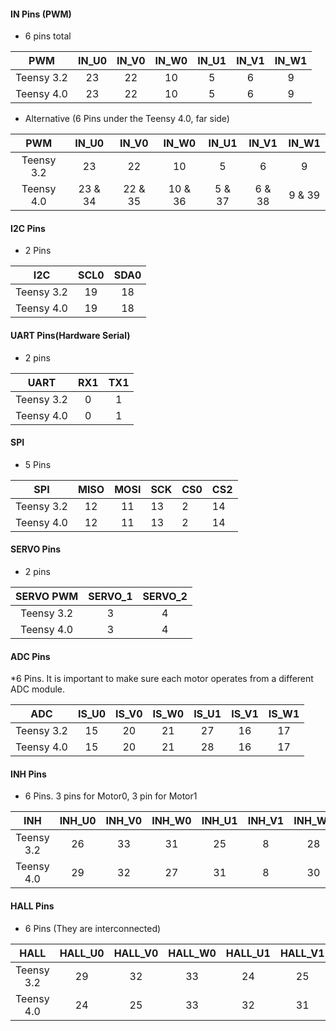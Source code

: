 #### IN Pins (PWM)
* 6 pins total

| PWM     | IN_U0 | IN_V0 | IN_W0 | IN_U1 | IN_V1 | IN_W1 |
|:----------:|:-----:|:-----:|:-----:|:-----:|:-----:|:-----:|
| Teensy 3.2 |   23  |   22  |   10  |   5   |   6   |   9   |
| Teensy 4.0 |   23  |   22  |   10  |   5   |   6   |   9   |

* Alternative (6 Pins under the Teensy 4.0, far side)

| PWM     | IN_U0 | IN_V0 | IN_W0 | IN_U1 | IN_V1 | IN_W1 |
|:----------:|:-----:|:-----:|:-----:|:-----:|:-----:|:-----:|
| Teensy 3.2 |   23  |   22  |   10  |   5   |   6   |   9   |
| Teensy 4.0 |  23 & 34  |  22 & 35  |  10 & 36  |   5 & 37   |   6 & 38   |  9 & 39  |

#### I2C Pins
* 2 Pins

|     I2C    | SCL0 | SDA0 |
|:----------:|:----:|:----:|
| Teensy 3.2 |  19  |  18  |
| Teensy 4.0 |  19  |  18  |


#### UART Pins(Hardware Serial)
* 2 pins

|    UART    | RX1 | TX1 |
|:----------:|:---:|:---:|
| Teensy 3.2 |  0  |  1  |
| Teensy 4.0 |  0  |  1  |

#### SPI
* 5 Pins

|     SPI    | MISO | MOSI | SCK | CS0 | CS2 |
|:----------:|:----:|:----:|-----|-----|-----|
| Teensy 3.2 |  12  |  11  | 13  | 2   | 14   |
| Teensy 4.0 |  12  |  11  | 13  | 2   | 14   |


#### SERVO Pins
* 2 pins

|  SERVO PWM | SERVO_1 | SERVO_2 |
|:----------:|:-------:|:-------:|
| Teensy 3.2 |    3    |    4    |
| Teensy 4.0 |    3    |    4    |


#### ADC Pins
*6 Pins. It is important to make sure each motor operates from a different ADC module.

|     ADC    | IS_U0 | IS_V0 | IS_W0 | IS_U1 | IS_V1 | IS_W1 |
|:----------:|:-----:|:-----:|:-----:|:-----:|:-----:|:-----:|
| Teensy 3.2 |   15  |   20  |   21  |   27  |   16  |   17  |
| Teensy 4.0 |   15  |   20  |   21  |   28  |   16  |   17  |

#### INH Pins
* 6 Pins. 3 pins for Motor0, 3 pin for Motor1

|    INH     | INH_U0 | INH_V0 | INH_W0 | INH_U1 | INH_V1 | INH_W1 |
| :--------: | :----: | :----: | :----: | :----: | :----: | :----: |
| Teensy 3.2 |   26   |   33   |   31   |   25   |   8    |   28   |
| Teensy 4.0 |   29   |   32   |   27   |   31   |   8    |   30   |

#### HALL Pins
* 6 Pins (They are interconnected)

|     HALL    | HALL_U0 | HALL_V0 | HALL_W0 | HALL_U1 | HALL_V1 | HALL_W1 |
|:----------:|:-------:|:-------:|:-------:|:-------:|:-------:|:-------:|
| Teensy 3.2 |    29   |    32   |    33   |    24   |    25   |    28   |
| Teensy 4.0 |    24   |    25   |    33   |    32   |    31   |    30   |

